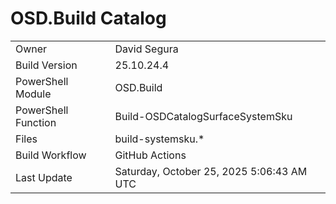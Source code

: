 ﻿# OSD.Build Catalog

| | |
|-|-|
| Owner | David Segura |
| Build Version | 25.10.24.4 |
| PowerShell Module | OSD.Build |
| PowerShell Function | Build-OSDCatalogSurfaceSystemSku |
| Files | build-systemsku.* |
| Build Workflow | GitHub Actions |
| Last Update | Saturday, October 25, 2025 5:06:43 AM UTC |
